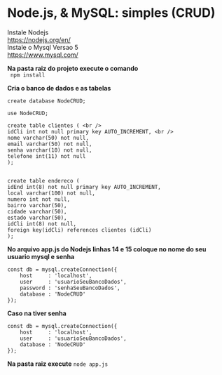 Node.js, & MySQL: simples (CRUD)
========


Instale Nodejs <br />
https://nodejs.org/en/ <br />
Instale o Mysql Versao 5 <br />
https://www.mysql.com/ <br />

**Na pasta raiz do projeto execute o comando** <br />
``` npm install```

**Cria o banco de dados e as tabelas**
```
create database NodeCRUD; 

use NodeCRUD; 

create table clientes ( <br />
idCli int not null primary key AUTO_INCREMENT, <br />
nome varchar(50) not null,
email varchar(50) not null,
senha varchar(10) not null,
telefone int(11) not null
);


create table endereco (
idEnd int(8) not null primary key AUTO_INCREMENT,
local varchar(100) not null,
numero int not null,
bairro varchar(50),
cidade varchar(50),
estado varchar(50),
idCli int(8) not null,
foreign key(idCli) references clientes (idCli)
);
```

**No arquivo app.js do Nodejs linhas 14 e 15 coloque no nome do seu usuario mysql e senha**
```
const db = mysql.createConnection({
    host     : 'localhost',
    user     : 'usuarioSeuBancoDados',
    password : 'senhaSeuBancoDados',
    database : 'NodeCRUD'
});
```
**Caso na tiver senha**
```
const db = mysql.createConnection({
    host     : 'localhost',
    user     : 'usuarioSeuBancoDados',
    database : 'NodeCRUD'
});
```
**Na pasta raiz execute**
```node app.js ```
